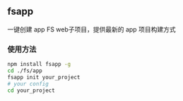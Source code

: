 ## fsapp

一键创建 app FS web子项目，提供最新的 app 项目构建方式

### 使用方法

```bash
npm install fsapp -g
cd ./fs/app
fsapp init your_project
# your config
cd your_project
```

